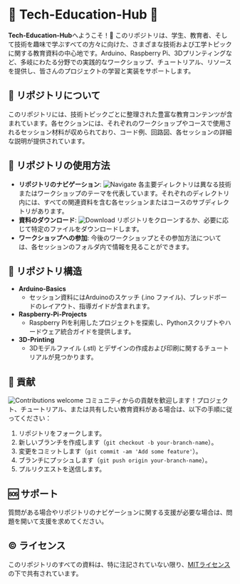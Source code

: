 # 🌟 Tech-Education-Hub 🌟

**Tech-Education-Hub**へようこそ！🚀 このリポジトリは、学生、教育者、そして技術を趣味で学ぶすべての方々に向けた、さまざまな技術および工学トピックに関する教育資料の中心地です。Arduino、Raspberry Pi、3Dプリンティングなど、多岐にわたる分野での実践的なワークショップ、チュートリアル、リソースを提供し、皆さんのプロジェクトの学習と実装をサポートします。

## 📘 リポジトリについて

このリポジトリには、技術トピックごとに整理された豊富な教育コンテンツが含まれています。各セクションには、それぞれのワークショップやコースで使用されるセッション材料が収められており、コード例、回路図、各セッションの詳細な説明が提供されています。

## 🎯 リポジトリの使用方法

- **リポジトリのナビゲーション**: ![Navigate](https://img.shields.io/badge/navigation-easy-brightgreen) 各主要ディレクトリは異なる技術またはワークショップのテーマを代表しています。それぞれのディレクトリ内には、すべての関連資料を含む各セッションまたはコースのサブディレクトリがあります。
- **資料のダウンロード**: ![Download](https://img.shields.io/badge/download-available-blue) リポジトリをクローンするか、必要に応じて特定のファイルをダウンロードします。
- **ワークショップへの参加**: 今後のワークショップとその参加方法については、各セッションのフォルダ内で情報を見ることができます。

## 📁 リポジトリ構造

- **Arduino-Basics**
  - セッション資料にはArduinoのスケッチ (.ino ファイル)、ブレッドボードのレイアウト、指導ガイドが含まれます。
- **Raspberry-Pi-Projects**
  - Raspberry Piを利用したプロジェクトを探索し、Pythonスクリプトやハードウェア統合ガイドを提供します。
- **3D-Printing**
  - 3Dモデルファイル (.stl) とデザインの作成および印刷に関するチュートリアルが見つかります。

## 🤝 貢献

![Contributions welcome](https://img.shields.io/badge/contributions-welcome-orange.svg) コミュニティからの貢献を歓迎します！プロジェクト、チュートリアル、または共有したい教育資料がある場合は、以下の手順に従ってください：

1. リポジトリをフォークします。
2. 新しいブランチを作成します（`git checkout -b your-branch-name`）。
3. 変更をコミットします（`git commit -am 'Add some feature'`）。
4. ブランチにプッシュします（`git push origin your-branch-name`）。
5. プルリクエストを送信します。

## 🆘 サポート

質問がある場合やリポジトリのナビゲーションに関する支援が必要な場合は、問題を開いて支援を求めてください。

## ©️ ライセンス

このリポジトリのすべての資料は、特に注記されていない限り、[MITライセンス](LICENSE)の下で共有されています。
